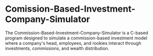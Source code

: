 # Comission-Based-Investment-Company-Simulator
The Commission-Based-Investment-Company-Simulator is a C-based program designed to simulate a commission-based investment model where a company's head, employees, and rookies interact through investments, commissions, and wealth distribution. 
